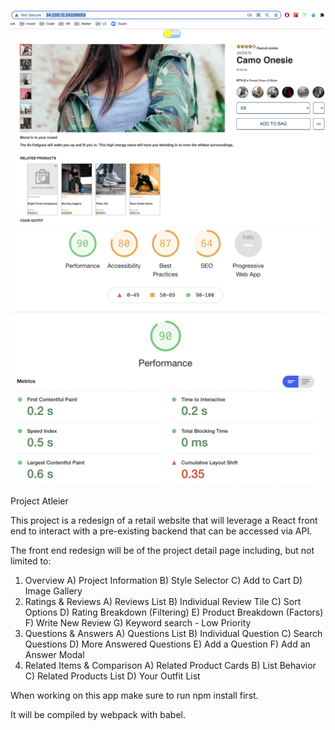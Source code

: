 ![Screenshot](Chrome.png)
![Screenshot](GooglePageSpeed.png)

Project Atleier

This project is a redesign of a retail website that will leverage a React front end to interact with a pre-existing backend that can be accessed via API.

The front end redesign will be of the project detail page including, but not limited to:

1. Overview
   A) Project Information
   B) Style Selector
   C) Add to Cart
   D) Image Gallery
2. Ratings & Reviews
   A) Reviews List
   B) Individual Review Tile
   C) Sort Options
   D) Rating Breakdown (Filtering)
   E) Product Breakdown (Factors)
   F) Write New Review
   G) Keyword search - Low Priority
3. Questions & Answers
   A) Questions List
   B) Individual Question
   C) Search Questions
   D) More Answered Questions
   E) Add a Question
   F) Add an Answer Modal
4. Related Items & Comparison
   A) Related Product Cards
   B) List Behavior
   C) Related Products List
   D) Your Outfit List

When working on this app make sure to run npm install first.

It will be compiled by webpack with babel.
